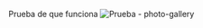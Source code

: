 Prueba de que funciona 
![Prueba - photo-gallery](https://github.com/user-attachments/assets/dd58eef9-e99d-4857-8577-bd9bf79052ea)
